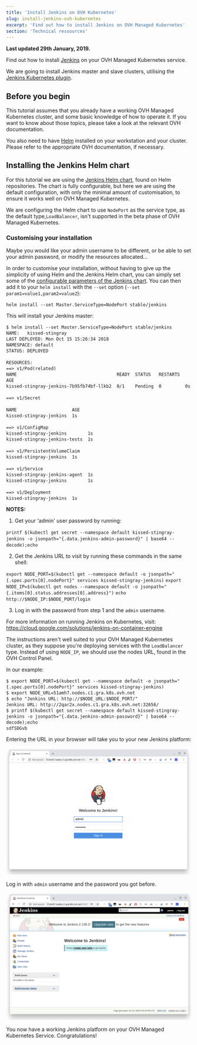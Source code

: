 ```yaml
---
title: 'Install Jenkins on OVH Kubernetes'
slug: install-jenkins-ovh-kubernetes
excerpt: 'Find out how to install Jenkins on OVH Managed Kubernetes'
section: 'Technical ressources'
---
```


**Last updated 29th January, 2019.**

Find out how to install [Jenkins](https://jenkins.io/) on your OVH Managed Kubernetes service.

We are going to install Jenkins master and slave clusters, utilising the [Jenkins Kubernetes plugin](https://wiki.jenkins.io/display/JENKINS/Kubernetes+Plugin).


## Before you begin

This tutorial assumes that you already have a working OVH Managed Kubernetes cluster, and some basic knowledge of how to operate it. If you want to know about those topics, please take a look at the relevant OVH documentation.

You also need to have [Helm](https://docs.helm.sh/) installed on your workstation and your cluster. Please refer to the appropriate OVH documentation, if necessary.

## Installing the Jenkins Helm chart

For this tutorial we are using the [Jenkins Helm chart](https://github.com/helm/charts/tree/master/stable/jenkins), found on Helm repositories. The chart is fully configurable, but here we are using the default configuration, with only the minimal amount of customisation, to ensure it works well on OVH Managed Kubernetes.

We are configuring the Helm chart to use `NodePort` as the service type, as the default type,`LoadBalancer`, isn't supported in the beta phase of OVH Managed Kubernetes. 

### Customising your installation

Maybe you would like your admin username to be different, or be able to set your admin password, or modify the resources allocated... 

In order to customise your installation, without having to give up the simplicity of using Helm and the Jenkins Helm chart, you can simply set some of the [configurable parameters of the Jenkins chart](https://github.com/helm/charts/tree/master/stable/jenkins#configuration). You can then add it to your `helm install` with the `--set` option (`--set param1=value1,param2=value2`):

```
helm install --set Master.ServiceType=NodePort stable/jenkins
```

This will install your Jenkins master:

```
$ helm install --set Master.ServiceType=NodePort stable/jenkins
NAME:   kissed-stingray
LAST DEPLOYED: Mon Oct 15 15:26:34 2018
NAMESPACE: default
STATUS: DEPLOYED

RESOURCES:
==> v1/Pod(related)
NAME                                      READY  STATUS   RESTARTS  AGE
kissed-stingray-jenkins-7b95fb74bf-llkb2  0/1    Pending  0         0s

==> v1/Secret

NAME                     AGE
kissed-stingray-jenkins  1s

==> v1/ConfigMap
kissed-stingray-jenkins        1s
kissed-stingray-jenkins-tests  1s

==> v1/PersistentVolumeClaim
kissed-stingray-jenkins  1s

==> v1/Service
kissed-stingray-jenkins-agent  1s
kissed-stingray-jenkins        1s

==> v1/Deployment
kissed-stingray-jenkins  1s
```

**NOTES:**

1. Get your 'admin' user password by running:

`printf $(kubectl get secret --namespace default kissed-stingray-jenkins -o jsonpath="{.data.jenkins-admin-password}" | base64 --decode);echo`
  
2. Get the Jenkins URL to visit by running these commands in the same shell:

`export NODE_PORT=$(kubectl get --namespace default -o jsonpath="{.spec.ports[0].nodePort}" services kissed-stingray-jenkins)`
`export NODE_IP=$(kubectl get nodes --namespace default -o jsonpath="{.items[0].status.addresses[0].address}")`
`echo http://$NODE_IP:$NODE_PORT/login`

3. Log in with the password from step 1 and the `admin` username.

For more information on running Jenkins on Kubernetes, visit:
https://cloud.google.com/solutions/jenkins-on-container-engine


The instructions aren't well suited to your OVH Managed Kubernetes cluster, as they suppose you're deploying services with the `LoadBalancer` type. Instead of using `NODE_IP`, we should use the nodes URL, found in the OVH Control Panel.

In our example:

```
$ export NODE_PORT=$(kubectl get --namespace default -o jsonpath="{.spec.ports[0].nodePort}" services kissed-stingray-jenkins)
$ export NODE_URL=51amh7.nodes.c1.gra.k8s.ovh.net
$ echo "Jenkins URL: http://$NODE_URL:$NODE_PORT/"
Jenkins URL: http://2qar2x.nodes.c1.gra.k8s.ovh.net:32656/
$ printf $(kubectl get secret --namespace default kissed-stingray-jenkins -o jsonpath="{.data.jenkins-admin-password}" | base64 --decode);echo
sdfSDGvb
```

Entering the URL in your browser will take you to your new Jenkins platform:

![Jenkins login](images/installing-jenkins-01.png)

Log in with `admin` username and the password you got before.

![Leeeeeeeroy Jenkins!](images/installing-jenkins-02.png)


You now have a working Jenkins platform on your OVH Managed Kubernetes Service. Congratulations!